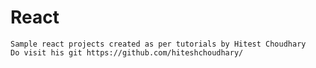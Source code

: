 # React
    Sample react projects created as per tutorials by Hitest Choudhary
    Do visit his git https://github.com/hiteshchoudhary/ 
